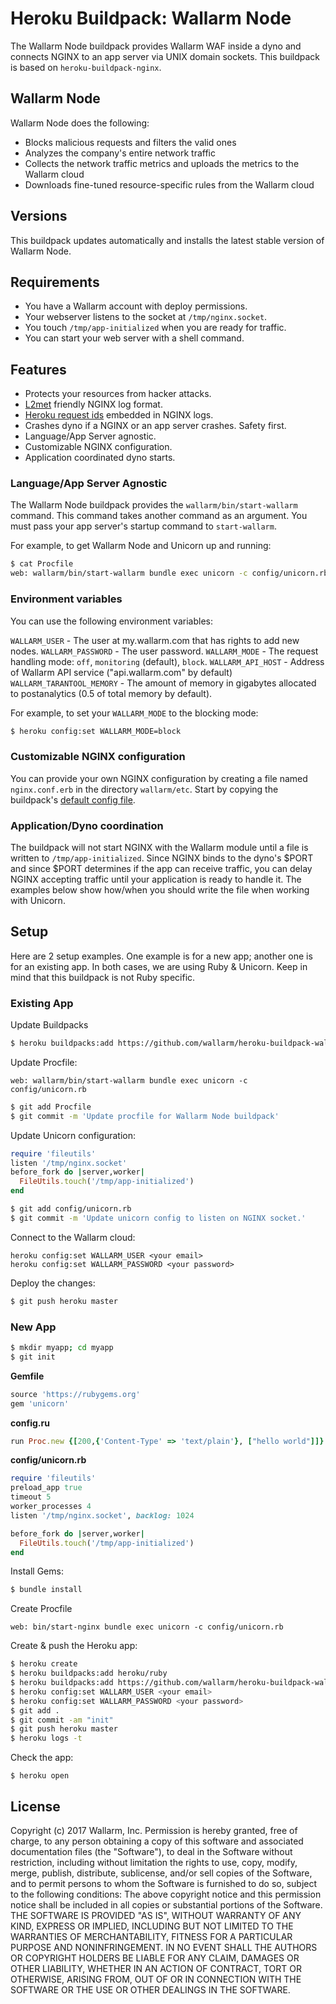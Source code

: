 # Heroku Buildpack: Wallarm Node

The Wallarm Node buildpack provides Wallarm WAF inside a dyno and connects NGINX to an app server via UNIX domain sockets.
This buildpack is based on `heroku-buildpack-nginx`.

## Wallarm Node

Wallarm Node does the following:

* Blocks malicious requests and filters the valid ones
* Analyzes the company's entire network traffic
* Collects the network traffic metrics and uploads the metrics to the Wallarm cloud
* Downloads fine-tuned resource-specific rules from the Wallarm cloud

## Versions

This buildpack updates automatically and installs the latest stable version of Wallarm Node.

## Requirements

* You have a Wallarm account with deploy permissions.
* Your webserver listens to the socket at `/tmp/nginx.socket`.
* You touch `/tmp/app-initialized` when you are ready for traffic.
* You can start your web server with a shell command.

## Features

* Protects your resources from hacker attacks.
* [L2met](https://github.com/ryandotsmith/l2met) friendly NGINX log format.
* [Heroku request ids](https://devcenter.heroku.com/articles/http-request-id) embedded in NGINX logs.
* Crashes dyno if a NGINX or an app server crashes. Safety first.
* Language/App Server agnostic.
* Customizable NGINX configuration.
* Application coordinated dyno starts.

### Language/App Server Agnostic

The Wallarm Node buildpack provides the `wallarm/bin/start-wallarm` command. This command takes another command as an argument. You must pass your app server's startup command to `start-wallarm`.

For example, to get Wallarm Node and Unicorn up and running:

```bash
$ cat Procfile
web: wallarm/bin/start-wallarm bundle exec unicorn -c config/unicorn.rb
```

### Environment variables

You can use the following environment variables:

`WALLARM_USER` - The user at my.wallarm.com that has rights to add new nodes.
`WALLARM_PASSWORD` - The user password.
`WALLARM_MODE` - The request handling mode: `off`, `monitoring` (default), `block`.
`WALLARM_API_HOST` - Address of Wallarm API service ("api.wallarm.com" by default)
`WALLARM_TARANTOOL_MEMORY` - The amount of memory in gigabytes allocated to postanalytics (0.5 of total memory by default).

For example, to set your `WALLARM_MODE` to the blocking mode:

```bash
$ heroku config:set WALLARM_MODE=block
```

### Customizable NGINX configuration

You can provide your own NGINX configuration by creating a file named `nginx.conf.erb` in the directory `wallarm/etc`. Start by copying the buildpack's [default config file](https://github.com/wallarm/heroku-buildpack-wallarm-node/blob/master/nginx.conf.erb).

### Application/Dyno coordination

The buildpack will not start NGINX with the Wallarm module until a file is written to `/tmp/app-initialized`. Since NGINX binds to the dyno's $PORT and since $PORT determines if the app can receive traffic, you can delay NGINX accepting traffic until your application is ready to handle it. The examples below show how/when you should write the file when working with Unicorn.

## Setup

Here are 2 setup examples. One example is for a new app; another one is for an existing app. In both cases, we are using Ruby & Unicorn. Keep in mind that this buildpack is not Ruby specific.

### Existing App

Update Buildpacks
```bash
$ heroku buildpacks:add https://github.com/wallarm/heroku-buildpack-wallarm-node.git
```
Update Procfile:
```
web: wallarm/bin/start-wallarm bundle exec unicorn -c config/unicorn.rb
```
```bash
$ git add Procfile
$ git commit -m 'Update procfile for Wallarm Node buildpack'
```
Update Unicorn configuration:
```ruby
require 'fileutils'
listen '/tmp/nginx.socket'
before_fork do |server,worker|
  FileUtils.touch('/tmp/app-initialized')
end
```
```bash
$ git add config/unicorn.rb
$ git commit -m 'Update unicorn config to listen on NGINX socket.'
```
Connect to the Wallarm cloud:
```
heroku config:set WALLARM_USER <your email>
heroku config:set WALLARM_PASSWORD <your password>
```
Deploy the changes:
```bash
$ git push heroku master
```

### New App

```bash
$ mkdir myapp; cd myapp
$ git init
```

**Gemfile**
```ruby
source 'https://rubygems.org'
gem 'unicorn'
```

**config.ru**
```ruby
run Proc.new {[200,{'Content-Type' => 'text/plain'}, ["hello world"]]}
```

**config/unicorn.rb**
```ruby
require 'fileutils'
preload_app true
timeout 5
worker_processes 4
listen '/tmp/nginx.socket', backlog: 1024

before_fork do |server,worker|
  FileUtils.touch('/tmp/app-initialized')
end
```
Install Gems:
```bash
$ bundle install
```
Create Procfile
```
web: bin/start-nginx bundle exec unicorn -c config/unicorn.rb
```
Create & push the Heroku app:
```bash
$ heroku create
$ heroku buildpacks:add heroku/ruby
$ heroku buildpacks:add https://github.com/wallarm/heroku-buildpack-wallarm-node.git
$ heroku config:set WALLARM_USER <your email>
$ heroku config:set WALLARM_PASSWORD <your password>
$ git add .
$ git commit -am "init"
$ git push heroku master
$ heroku logs -t
```
Check the app:
```
$ heroku open
```

## License
Copyright (c) 2017 Wallarm, Inc.
Permission is hereby granted, free of charge, to any person obtaining a copy of this software and associated documentation files (the "Software"), to deal in the Software without restriction, including without limitation the rights to use, copy, modify, merge, publish, distribute, sublicense, and/or sell copies of the Software, and to permit persons to whom the Software is furnished to do so, subject to the following conditions:
The above copyright notice and this permission notice shall be included in all copies or substantial portions of the Software.
THE SOFTWARE IS PROVIDED "AS IS", WITHOUT WARRANTY OF ANY KIND, EXPRESS OR IMPLIED, INCLUDING BUT NOT LIMITED TO THE WARRANTIES OF MERCHANTABILITY, FITNESS FOR A PARTICULAR PURPOSE AND NONINFRINGEMENT. IN NO EVENT SHALL THE AUTHORS OR COPYRIGHT HOLDERS BE LIABLE FOR ANY CLAIM, DAMAGES OR OTHER LIABILITY, WHETHER IN AN ACTION OF CONTRACT, TORT OR OTHERWISE, ARISING FROM, OUT OF OR IN CONNECTION WITH THE SOFTWARE OR THE USE OR OTHER DEALINGS IN THE SOFTWARE.
